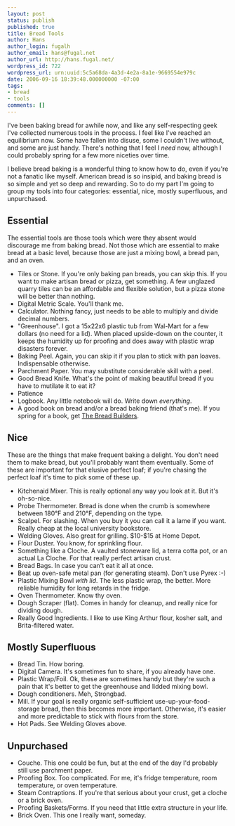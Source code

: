 ```yaml
---
layout: post
status: publish
published: true
title: Bread Tools
author: Hans
author_login: fugalh
author_email: hans@fugal.net
author_url: http://hans.fugal.net/
wordpress_id: 722
wordpress_url: urn:uuid:5c5a68da-4a3d-4e2a-8a1e-9669554e979c
date: 2006-09-16 18:39:48.000000000 -07:00
tags:
- bread
- tools
comments: []
---
```

<p>I've been baking bread for awhile now, and like any self-respecting geek I've collected numerous tools in the process. I feel like I've reached an equilibrium now. Some have fallen into disuse, some I couldn't live without, and some are just handy. There's nothing that I feel I <em>need</em> now, although I could probably spring for a few more niceties over time.</p>

<p>I believe bread baking is a wonderful thing to know how to do, even if you're
not a fanatic like myself. American bread is so insipid, and baking bread is so
simple and yet so deep and rewarding. So to do my part I'm going to group my
tools into four categories: essential, nice, mostly superfluous, and
unpurchased.</p>

<h2>Essential</h2>

<p>The essential tools are those tools which were they absent would discourage me
from baking bread. Not those which are essential to make bread at a basic
level, because those are just a mixing bowl, a bread pan, and an oven.</p>

<ul>
<li>Tiles or Stone. If you're only baking pan breads, you can skip this. If you
want to make artisan bread or pizza, get something. A few unglazed quarry
tiles can be an affordable and flexible solution, but a pizza stone will be
better than nothing.</li>
<li>Digital Metric Scale. You'll thank me.</li>
<li>Calculator. Nothing fancy, just needs to be able to multiply and divide
decimal numbers.</li>
<li>"Greenhouse". I got a 15x22x6 plastic tub from Wal-Mart for a few dollars (no need for a lid). When placed upside-down on the counter, it keeps the humidity up for proofing and does away with plastic wrap disasters forever.</li>
<li>Baking Peel. Again, you can skip it if you plan to stick with pan loaves. Indispensable otherwise.</li>
<li>Parchment Paper. You may substitute considerable skill with a peel. </li>
<li>Good Bread Knife. What's the point of making beautiful bread if you have to mutilate it to eat it?</li>
<li>Patience</li>
<li>Logbook. Any little notebook will do. Write down <em>everything</em>.</li>
<li>A good book on bread and/or a bread baking friend (that's me). If you spring for a book, get <a href="http://www.amazon.com/Bread-Builders-Hearth-Loaves-Masonry/dp/1890132055">The Bread Builders</a>.</li>
</ul>

<h2>Nice</h2>

<p>These are the things that make frequent baking a delight. You don't need them
to make bread, but you'll probably want them eventually. Some of these are
important for that elusive perfect loaf; if you're chasing the perfect loaf
it's time to pick some of these up.</p>

<ul>
<li>Kitchenaid Mixer. This is really optional any way you look at it. But it's oh-so-nice.</li>
<li>Probe Thermometer. Bread is done when the crumb is somewhere between 180&deg;F and 210&deg;F, depending on the type.</li>
<li>Scalpel. For slashing. When you buy it you can call it a lame if you want. Really cheap at the local university bookstore.</li>
<li>Welding Gloves. Also great for grilling. $10-$15 at Home Depot.</li>
<li>Flour Duster. You know, for sprinkling flour. </li>
<li>Something like a Cloche. A vaulted stoneware lid, a terra cotta pot, or an actual La Cloche. For that really perfect artisan crust.</li>
<li>Bread Bags. In case you can't eat it all at once.</li>
<li>Beat up oven-safe metal pan (for generating steam). Don't use Pyrex :-)</li>
<li>Plastic Mixing Bowl <em>with lid</em>. The less plastic wrap, the better. More reliable humidity for long retards in the fridge.</li>
<li>Oven Thermometer. Know thy oven.</li>
<li>Dough Scraper (flat). Comes in handy for cleanup, and really nice for dividing dough.</li>
<li>Really Good Ingredients. I like to use King Arthur flour, kosher salt, and
Brita-filtered water.</li>
</ul>

<h2>Mostly Superfluous</h2>

<ul>
<li>Bread Tin. How boring.</li>
<li>Digital Camera. It's sometimes fun to share, if you already have one.</li>
<li>Plastic Wrap/Foil. Ok, these are sometimes handy but they're such a pain that it's better to get the greenhouse and lidded mixing bowl.</li>
<li>Dough conditioners. Meh, Strongbad.</li>
<li>Mill. If your goal is really organic self-sufficient use-up-your-food-storage bread, then this becomes more important. Otherwise, it's easier and more predictable to stick with flours from the store.</li>
<li>Hot Pads. See Welding Gloves above.</li>
</ul>

<h2>Unpurchased</h2>

<ul>
<li>Couche. This one could be fun, but at the end of the day I'd probably still use parchment paper.</li>
<li>Proofing Box. Too complicated. For me, it's fridge temperature, room temperature, or oven temperature.</li>
<li>Steam Contraptions. If you're that serious about your crust, get a cloche or a brick oven.</li>
<li>Proofing Baskets/Forms. If you need that little extra structure in your life.</li>
<li>Brick Oven. This one I really want, someday.</li>
</ul>
